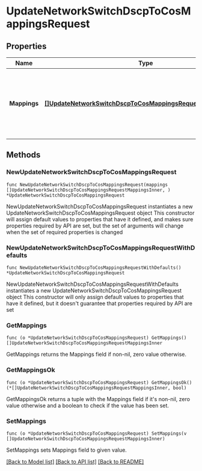 # UpdateNetworkSwitchDscpToCosMappingsRequest

## Properties

Name | Type | Description | Notes
------------ | ------------- | ------------- | -------------
**Mappings** | [**[]UpdateNetworkSwitchDscpToCosMappingsRequestMappingsInner**](UpdateNetworkSwitchDscpToCosMappingsRequestMappingsInner.md) | An array of DSCP to CoS mappings. An empty array will reset the mappings to default. | 

## Methods

### NewUpdateNetworkSwitchDscpToCosMappingsRequest

`func NewUpdateNetworkSwitchDscpToCosMappingsRequest(mappings []UpdateNetworkSwitchDscpToCosMappingsRequestMappingsInner, ) *UpdateNetworkSwitchDscpToCosMappingsRequest`

NewUpdateNetworkSwitchDscpToCosMappingsRequest instantiates a new UpdateNetworkSwitchDscpToCosMappingsRequest object
This constructor will assign default values to properties that have it defined,
and makes sure properties required by API are set, but the set of arguments
will change when the set of required properties is changed

### NewUpdateNetworkSwitchDscpToCosMappingsRequestWithDefaults

`func NewUpdateNetworkSwitchDscpToCosMappingsRequestWithDefaults() *UpdateNetworkSwitchDscpToCosMappingsRequest`

NewUpdateNetworkSwitchDscpToCosMappingsRequestWithDefaults instantiates a new UpdateNetworkSwitchDscpToCosMappingsRequest object
This constructor will only assign default values to properties that have it defined,
but it doesn't guarantee that properties required by API are set

### GetMappings

`func (o *UpdateNetworkSwitchDscpToCosMappingsRequest) GetMappings() []UpdateNetworkSwitchDscpToCosMappingsRequestMappingsInner`

GetMappings returns the Mappings field if non-nil, zero value otherwise.

### GetMappingsOk

`func (o *UpdateNetworkSwitchDscpToCosMappingsRequest) GetMappingsOk() (*[]UpdateNetworkSwitchDscpToCosMappingsRequestMappingsInner, bool)`

GetMappingsOk returns a tuple with the Mappings field if it's non-nil, zero value otherwise
and a boolean to check if the value has been set.

### SetMappings

`func (o *UpdateNetworkSwitchDscpToCosMappingsRequest) SetMappings(v []UpdateNetworkSwitchDscpToCosMappingsRequestMappingsInner)`

SetMappings sets Mappings field to given value.



[[Back to Model list]](../README.md#documentation-for-models) [[Back to API list]](../README.md#documentation-for-api-endpoints) [[Back to README]](../README.md)


